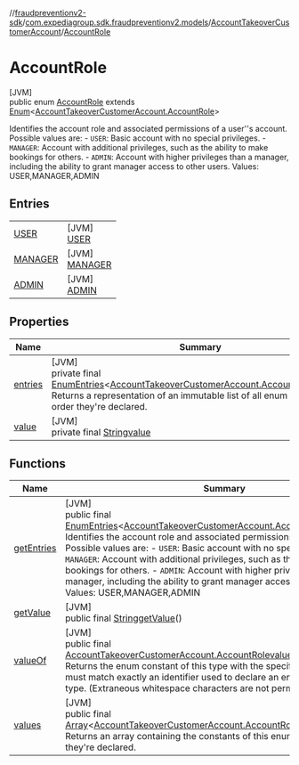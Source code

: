 //[fraudpreventionv2-sdk](../../../../index.md)/[com.expediagroup.sdk.fraudpreventionv2.models](../../index.md)/[AccountTakeoverCustomerAccount](../index.md)/[AccountRole](index.md)

# AccountRole

[JVM]\
public enum [AccountRole](index.md) extends [Enum](https://docs.oracle.com/javase/8/docs/api/java/lang/Enum.html)&lt;[AccountTakeoverCustomerAccount.AccountRole](index.md)&gt;

Identifies the account role and associated permissions of a user''s account. Possible values are: - `USER`: Basic account with no special privileges. - `MANAGER`: Account with additional privileges, such as the ability to make bookings for others. - `ADMIN`: Account with higher privileges than a manager, including the ability to grant manager access to other users. Values: USER,MANAGER,ADMIN

## Entries

| | |
|---|---|
| [USER](-u-s-e-r/index.md) | [JVM]<br>[USER](-u-s-e-r/index.md) |
| [MANAGER](-m-a-n-a-g-e-r/index.md) | [JVM]<br>[MANAGER](-m-a-n-a-g-e-r/index.md) |
| [ADMIN](-a-d-m-i-n/index.md) | [JVM]<br>[ADMIN](-a-d-m-i-n/index.md) |

## Properties

| Name | Summary |
|---|---|
| [entries](index.md#-1276193277%2FProperties%2F-173342751) | [JVM]<br>private final [EnumEntries](https://kotlinlang.org/api/latest/jvm/stdlib/kotlin.enums/-enum-entries/index.html)&lt;[AccountTakeoverCustomerAccount.AccountRole](index.md)&gt;[entries](index.md#-1276193277%2FProperties%2F-173342751)<br>Returns a representation of an immutable list of all enum entries, in the order they're declared. |
| [value](index.md#-416311870%2FProperties%2F-173342751) | [JVM]<br>private final [String](https://docs.oracle.com/javase/8/docs/api/java/lang/String.html)[value](index.md#-416311870%2FProperties%2F-173342751) |

## Functions

| Name | Summary |
|---|---|
| [getEntries](get-entries.md) | [JVM]<br>public final [EnumEntries](https://kotlinlang.org/api/latest/jvm/stdlib/kotlin.enums/-enum-entries/index.html)&lt;[AccountTakeoverCustomerAccount.AccountRole](index.md)&gt;[getEntries](get-entries.md)()<br>Identifies the account role and associated permissions of a user''s account. Possible values are: - `USER`: Basic account with no special privileges. - `MANAGER`: Account with additional privileges, such as the ability to make bookings for others. - `ADMIN`: Account with higher privileges than a manager, including the ability to grant manager access to other users. Values: USER,MANAGER,ADMIN |
| [getValue](get-value.md) | [JVM]<br>public final [String](https://docs.oracle.com/javase/8/docs/api/java/lang/String.html)[getValue](get-value.md)() |
| [valueOf](value-of.md) | [JVM]<br>public final [AccountTakeoverCustomerAccount.AccountRole](index.md)[valueOf](value-of.md)([String](https://docs.oracle.com/javase/8/docs/api/java/lang/String.html)value)<br>Returns the enum constant of this type with the specified name. The string must match exactly an identifier used to declare an enum constant in this type. (Extraneous whitespace characters are not permitted.) |
| [values](values.md) | [JVM]<br>public final [Array](https://kotlinlang.org/api/latest/jvm/stdlib/kotlin/-array/index.html)&lt;[AccountTakeoverCustomerAccount.AccountRole](index.md)&gt;[values](values.md)()<br>Returns an array containing the constants of this enum type, in the order they're declared. |
